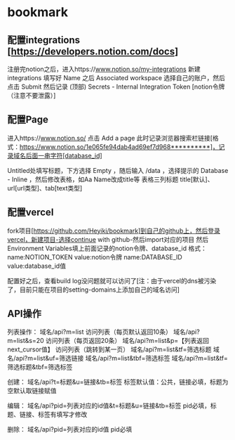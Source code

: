 # bookmark

## 配置integrations [https://developers.notion.com/docs]
注册完notion之后，进入https://www.notion.so/my-integrations 新建 integrations
填写好 Name 之后 Associated workspace 选择自己的账户，然后点击 Submit
然后记录 (顶部) Secrets - Internal Integration Token [notion令牌（注意不要泄露）]

## 配置Page
进入https://www.notion.so/ 点击 Add a page
此时记录浏览器搜索栏链接[格式：https://www.notion.so/1e065fe94dab4ad69ef7d968**********]，记录域名后面一串字符[database_id]

Untitled处填写标题，下方选择 Empty ，随后输入 /data ，选择提示的 Database - Inline ，然后修改表格，如Aa Name改成title等
表格三列标题 title[默认]、url[url类型]、tab[text类型]

## 配置vercel
fork项目[https://github.com/Heyiki/bookmark]到自己的github上，然后登录vercel，新建项目-选择continue with github-然后import对应的项目
然后Environment Variables填上前面记录的notion令牌、database_id
格式：
name:NOTION_TOKEN  value:notion令牌
name:DATABASE_ID  value:database_id值

配置好之后，查看build log没问题就可以访问了[注：由于vercel的dns被污染了，目前只能在项目的setting-domains上添加自己的域名访问]

## API操作
列表操作：
域名/api?m=list  访问列表（每页默认返回10条）
域名/api?m=list&s=20  访问列表（每页返回20条）
域名/api?m=list&p=【列表返回next_cursor值】  访问列表（跳转到某一页）
域名/api?m=list&tf=筛选标题
域名/api?m=list&uf=筛选链接
域名/api?m=list&tbf=筛选标签
域名/api?m=list&tf=筛选标题&tbf=筛选标签

创建：
域名/api?t=标题&u=链接&tb=标签  标签默认值：公共，链接必填，标题为空默认取链接赋值

编辑：
域名/api?pid=列表对应的id值&t=标题&u=链接&tb=标签   pid必填，标题、链接、标签有填写才修改

删除：
域名/api?pid=列表对应的id值     pid必填